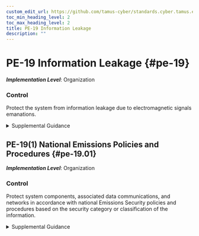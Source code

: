 ```yaml
---
custom_edit_url: https://github.com/tamus-cyber/standards.cyber.tamus.edu/tree/main/static/content/tamus.edu/TAMUS_profile.xml
toc_min_heading_level: 2
toc_max_heading_level: 2
title: PE-19 Information Leakage
description: ""
---
```


# PE-19 Information Leakage {#pe-19}

_**Implementation Level**_: Organization

### Control

Protect the system from information leakage due to electromagnetic signals emanations.

<details>
  <summary>Supplemental Guidance</summary>

Information leakage is the intentional or unintentional release of data or information to an untrusted environment from electromagnetic signals emanations. The security categories or classifications of systems (with respect to confidentiality), organizational security policies, and risk tolerance guide the selection of controls employed to protect systems against information leakage due to electromagnetic signals emanations.

</details>

## PE-19(1) National Emissions Policies and Procedures {#pe-19.01}

_**Implementation Level**_: Organization

### Control

Protect system components, associated data communications, and networks in accordance with national Emissions Security policies and procedures based on the security category or classification of the information.

<details>
  <summary>Supplemental Guidance</summary>

Emissions Security (EMSEC) policies include the former TEMPEST policies.

</details>

